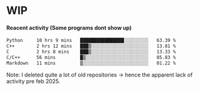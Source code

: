 # WIP

#### Reacent activity (Some programs dont show up)
<!--START_SECTION:waka-->

```txt
Python     10 hrs 9 mins   ████████████████░░░░░░░░░   63.39 %
C++        2 hrs 12 mins   ███▒░░░░░░░░░░░░░░░░░░░░░   13.81 %
C          2 hrs 8 mins    ███▒░░░░░░░░░░░░░░░░░░░░░   13.33 %
C/C++      56 mins         █▒░░░░░░░░░░░░░░░░░░░░░░░   05.83 %
Markdown   11 mins         ▒░░░░░░░░░░░░░░░░░░░░░░░░   01.22 %
```

<!--END_SECTION:waka-->

Note: I deleted quite a lot of old repositories -> hence the apparent lack of activity pre feb 2025.
